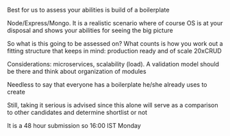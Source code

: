 Best for us to assess your abilities is build of a boilerplate

Node/Express/Mongo. It is a realistic scenario where of course OS is at your disposal and 
shows your abilities for seeing the big picture

So what is this going to be assessed on? What counts is how you work out a fitting structure that keeps in mind: 
production ready and of scale 20xCRUD

Considerations: microservices, scalability (load). A validation model should be there and think about organization of modules

Needless to say that everyone has a boilerplate he/she already uses to create

Still, taking it serious is advised since this alone will serve as a comparison to other candidates and determine shortlist or not

It is a 48 hour submission so 16:00 IST Monday